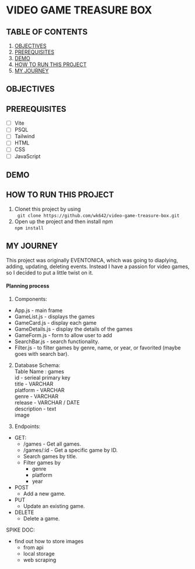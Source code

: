#  VIDEO GAME TREASURE BOX
##  TABLE OF CONTENTS
1. [OBJECTIVES](#objective)
2. [PREREQUISITES](#prerequisites)
3. [DEMO](#demo)
4. [HOW TO RUN THIS PROJECT](#run)
5. [MY JOURNEY](#journey)
## OBJECTIVES <a name="objective"></a>
## PREREQUISITES <a name="prequisites"></a>
  - [ ] Vite
  - [ ] PSQL
  - [ ] Tailwind
  - [ ] HTML
  - [ ] CSS
  - [ ] JavaScript
## DEMO <a name="demo"></a>
## HOW TO RUN THIS PROJECT <a name="run"></a>
1. Clonet this project by using    
` git clone https://github.com/wk642/video-game-treasure-box.git`
2. Open up the project and then install npm  
` npm install `
## MY JOURNEY <a name="journey"></a>
This project was originally EVENTONICA, which was going to diaplying, adding, updating, deleting events. Instead I have a passion for video games, so I decided to put a little twist on it. 

#### Planning process
1. Components:
- App.js - main frame
- GameList.js - displays the games
- GameCard.js - display each game
- GameDetails.js - display the details of the games
- GameForm.js - form to allow user to add
- SearchBar.js - search functionality.
- Filter.js - to filter games by genre, name, or  year, or favorited (maybe goes with search bar).

2. Database Schema:  
Table Name : games   
id - serieal primary key  
title - VARCHAR  
platform - VARCHAR  
genre - VARCHAR  
release - VARCHAR / DATE  
description - text  
image 

3. Endpoints:
- GET: 
  - /games - Get all games.  
  - /games/:id - Get a specific game by ID. 
  - Search games by title.
  - Filter games by 
    - genre 
    - platform
    - year
- POST
  - Add a new game.  
- PUT 
  - Update an existing game.  
- DELETE 
  - Delete a game. 

SPIKE DOC:
- find out how to store images
  - from api
  - local storage
  - web scraping
  